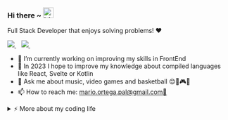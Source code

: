### Hi there ~ <img src="https://user-images.githubusercontent.com/1303154/88677602-1635ba80-d120-11ea-84d8-d263ba5fc3c0.gif" width="24px" alt="hi">

<p align='start'>
    Full Stack Developer that enjoys solving problems! ❤️
</p>

<p align='start'>
  <a href="https://www.linkedin.com/in/mario-ortega-palacios-760638182/">
    <img src="https://img.shields.io/badge/linkedin-%230077B5.svg?&style=for-the-badge&logo=linkedin&logoColor=white" />
  </a>&nbsp;&nbsp;
  <a href="https://github.com/maopadev">
    <img src="https://img.shields.io/badge/GitHub-100000?style=for-the-badge&logo=github&logoColor=white" />
  </a>&nbsp;&nbsp; 
</p>                                                                                            
                                                                   
- 🔭 I’m currently working on improving my skills in FrontEnd<br>
- 🤔 In 2023 I hope to improve my knowledge about compiled languages like React, Svelte or Kotlin<br>
- 💬 Ask me about music, video games and basketball 😊🎵🎮🏀<br>
- 📫 How to reach me: [mario.ortega.pal@gmail.com📧](mailto:mario.ortega.pal@gmail.com)<br>

<details>
<summary>⚡️ More about my coding life</summary>
<br />

![Top Langs](https://github-readme-stats.vercel.app/api/top-langs/?username=maopadev&layout=compact&hide=html&theme=transparent)

![Zheeeng's github stats](https://github-readme-stats.vercel.app/api?username=maopadev&count_private=true&show_icons=true&theme=transparent)

</details>